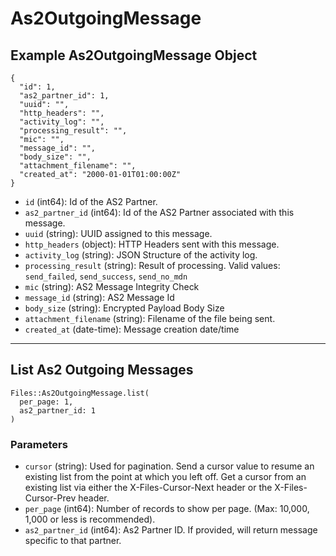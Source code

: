 # As2OutgoingMessage

## Example As2OutgoingMessage Object

```
{
  "id": 1,
  "as2_partner_id": 1,
  "uuid": "",
  "http_headers": "",
  "activity_log": "",
  "processing_result": "",
  "mic": "",
  "message_id": "",
  "body_size": "",
  "attachment_filename": "",
  "created_at": "2000-01-01T01:00:00Z"
}
```

* `id` (int64): Id of the AS2 Partner.
* `as2_partner_id` (int64): Id of the AS2 Partner associated with this message.
* `uuid` (string): UUID assigned to this message.
* `http_headers` (object): HTTP Headers sent with this message.
* `activity_log` (string): JSON Structure of the activity log.
* `processing_result` (string): Result of processing. Valid values: `send_failed`, `send_success`, `send_no_mdn`
* `mic` (string): AS2 Message Integrity Check
* `message_id` (string): AS2 Message Id
* `body_size` (string): Encrypted Payload Body Size
* `attachment_filename` (string): Filename of the file being sent.
* `created_at` (date-time): Message creation date/time


---

## List As2 Outgoing Messages

```
Files::As2OutgoingMessage.list(
  per_page: 1, 
  as2_partner_id: 1
)
```

### Parameters

* `cursor` (string): Used for pagination.  Send a cursor value to resume an existing list from the point at which you left off.  Get a cursor from an existing list via either the X-Files-Cursor-Next header or the X-Files-Cursor-Prev header.
* `per_page` (int64): Number of records to show per page.  (Max: 10,000, 1,000 or less is recommended).
* `as2_partner_id` (int64): As2 Partner ID.  If provided, will return message specific to that partner.

